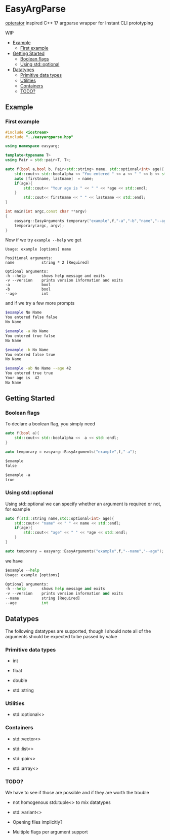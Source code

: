 # EasyArgParse

[opterator](https://github.com/dusty-phillips/opterator) inspired C++ 17 argparse wrapper for Instant CLI prototyping

WIP

<!-- MarkdownTOC  autolink="true" -->

- [Example](#example)
    - [First example](#first-example)
- [Getting Started](#getting-started)
    - [Boolean flags](#boolean-flags)
    - [Using std::optional](#using-stdoptional)
- [Datatypes](#datatypes)
    - [Primitive data types](#primitive-data-types)
    - [Utilities](#utilities)
    - [Containers](#containers)
    - [TODO?](#todo)

<!-- /MarkdownTOC -->

## Example

### First example

```cpp
#include <iostream>
#include "../easyargparse.hpp"

using namespace easyarg;

template<typename T>
using Pair = std::pair<T, T>;

auto f(bool a,bool b, Pair<std::string> name, std::optional<int> age){
    std::cout<< std::boolalpha << "You entered " << a << " " << b << std::endl;
    auto [firstname, lastname]  = name;
    if(age){
        std::cout<< "Your age is " << " " << *age << std::endl;
    }
        std::cout<< firstname << " " << lastname << std::endl;
}

int main(int argc,const char **argv)
{   
    easyarg::EasyArguments temporary("example",f,"-a","-b","name","--age");
    temporary(argc, argv);
}
```

Now if we try  `example --help` we get

```
Usage: example [options] name 

Positional arguments:
name         	string * 2 [Required]

Optional arguments:
-h --help    	shows help message and exits
-v --version 	prints version information and exits
-a           	bool  
-b           	bool  
--age        	int 
```

and if we try a few more prompts

```bash
$example No Name
You entered false false
No Name

$example -a No Name
You entered true false
No Name

$example -b No Name
You entered false true
No Name

$example -ab No Name --age 42
You entered true true
Your age is  42
No Name
```

## Getting Started


### Boolean flags

To declare a boolean flag, you simply need 

```cpp
auto f(bool a){
    std::cout<< std::boolalpha <<  a << std::endl;
}

auto temporary = easyarg::EasyArguments("example",f,"-a");
```

```python
$example 
false

$example -a
true
```

### Using std::optional

Using std::optional we can specify whether an argument is required or not, for example

```cpp
auto f(std::string name,std::optional<int> age){
    std::cout<< "name" << " " << name << std::endl;
    if(age){
        std::cout<< "age" << " " << *age << std::endl;
    }   
}

auto temporary = easyarg::EasyArguments("example",f,"--name","--age");
```

we have

```python
$example --help
Usage: example [options] 

Optional arguments:
-h --help       shows help message and exits
-v --version    prints version information and exits
--name          string [Required]
--age           int 
```



## Datatypes

The following datatypes are supported, though I should note all of the arguments should be expected to be passed by value

### Primitive data types

- int 

- float

- double 

- std::string 


### Utilities

- std::optional<>


### Containers

- std::vector<>

- std::list<>

- std::pair<>

- std::array<>

### TODO?

We have to see if those are possible and if they are worth the trouble

- not homogenous std::tuple<> to mix datatypes

- std::variant<>

- Opening files implicitly?

- Multiple flags per argument support

